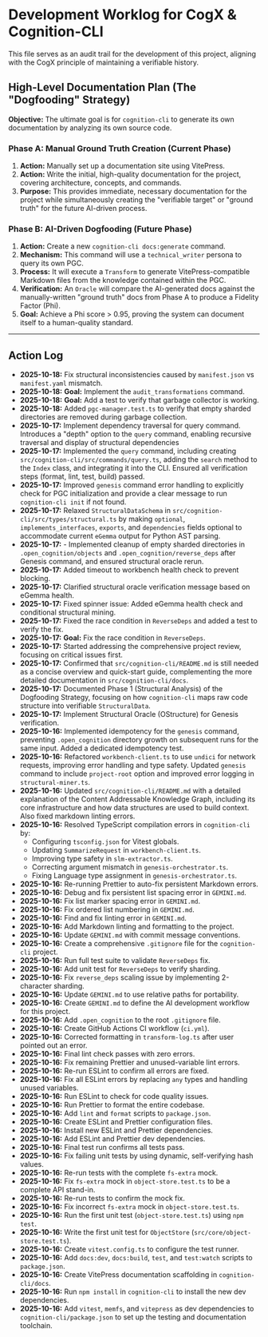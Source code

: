 # Development Worklog for CogX & Cognition-CLI

This file serves as an audit trail for the development of this project, aligning with the CogX principle of maintaining a verifiable history.

## High-Level Documentation Plan (The "Dogfooding" Strategy)

**Objective:** The ultimate goal is for `cognition-cli` to generate its own documentation by analyzing its own source code.

### Phase A: Manual Ground Truth Creation (Current Phase)

1. **Action:** Manually set up a documentation site using VitePress.
2. **Action:** Write the initial, high-quality documentation for the project, covering architecture, concepts, and commands.
3. **Purpose:** This provides immediate, necessary documentation for the project while simultaneously creating the "verifiable target" or "ground truth" for the future AI-driven process.

### Phase B: AI-Driven Dogfooding (Future Phase)

1. **Action:** Create a new `cognition-cli docs:generate` command.
2. **Mechanism:** This command will use a `technical_writer` persona to query its own PGC.
3. **Process:** It will execute a `Transform` to generate VitePress-compatible Markdown files from the knowledge contained within the PGC.
4. **Verification:** An `Oracle` will compare the AI-generated docs against the manually-written "ground truth" docs from Phase A to produce a Fidelity Factor (Phi).
5. **Goal:** Achieve a Phi score > 0.95, proving the system can document itself to a human-quality standard.

---

## Action Log

- **2025-10-18:** Fix structural inconsistencies caused by `manifest.json` vs `manifest.yaml` mismatch.
- **2025-10-18:** **Goal:** Implement the `audit_transformations` command.
- **2025-10-18:** **Goal:** Add a test to verify that garbage collector is working.
- **2025-10-18:** Added `pgc-manager.test.ts` to verify that empty sharded directories are removed during garbage collection.
- **2025-10-17:** Implement dependency traversal for query command.  Introduces a "depth" option to the `query` command, enabling recursive traversal and display of structural dependencies
- **2025-10-17:** Implemented the `query` command, including creating `src/cognition-cli/src/commands/query.ts`, adding the `search` method to the `Index` class, and integrating it into the CLI. Ensured all verification steps (format, lint, test, build) passed.
- **2025-10-17:** Improved `genesis` command error handling to explicitly check for PGC initialization and provide a clear message to run `cognition-cli init` if not found.
- **2025-10-17:** Relaxed `StructuralDataSchema` in `src/cognition-cli/src/types/structural.ts` by making `optional`, `implements_interfaces`, `exports`, and `dependencies` fields optional to accommodate current `eGemma` output for Python AST parsing.
- **2025-10-17:** - Implemented cleanup of empty sharded directories in `.open_cognition/objects` and `.open_cognition/reverse_deps` after Genesis command, and ensured structural oracle rerun.
- **2025-10-17:** Added timeout to workbench health check to prevent blocking.
- **2025-10-17:** Clarified structural oracle verification message based on eGemma health.
- **2025-10-17:** Fixed spinner issue: Added eGemma health check and conditional structural mining.
- **2025-10-17:** Fixed the race condition in `ReverseDeps` and added a test to verify the fix.
- **2025-10-17:** **Goal:** Fix the race condition in `ReverseDeps`.
- **2025-10-17:** Started addressing the comprehensive project review, focusing on critical issues first.
- **2025-10-17:** Confirmed that `src/cognition-cli/README.md` is still needed as a concise overview and quick-start guide, complementing the more detailed documentation in `src/cognition-cli/docs`.
- **2025-10-17:** Documented Phase 1 (Structural Analysis) of the Dogfooding Strategy, focusing on how `cognition-cli` maps raw code structure into verifiable `StructuralData`.
- **2025-10-17:** Implement Structural Oracle (OStructure) for Genesis verification. 
- **2025-10-16:** Implemented idempotency for the `genesis` command, preventing `.open_cognition` directory growth on subsequent runs for the same input. Added a dedicated idempotency test. 
- **2025-10-16:** Refactored `workbench-client.ts` to use `undici` for network requests, improving error handling and type safety. Updated `genesis` command to include `project-root` option and improved error logging in `structural-miner.ts`.
- **2025-10-16:** Updated `src/cognition-cli/README.md` with a detailed explanation of the Content Addressable Knowledge Graph, including its core infrastructure and how data structures are used to build context. Also fixed markdown linting errors.
- **2025-10-16:** Resolved TypeScript compilation errors in `cognition-cli` by:
  - Configuring `tsconfig.json` for Vitest globals.
  - Updating `SummarizeRequest` in `workbench-client.ts`.
  - Improving type safety in `slm-extractor.ts`.
  - Correcting argument mismatch in `genesis-orchestrator.ts`.
  - Fixing Language type assignment in `genesis-orchestrator.ts`.
- **2025-10-16:** Re-running Prettier to auto-fix persistent Markdown errors.
- **2025-10-16:** Debug and fix persistent list spacing error in `GEMINI.md`.
- **2025-10-16:** Fix list marker spacing error in `GEMINI.md`.
- **2025-10-16:** Fix ordered list numbering in `GEMINI.md`.
- **2025-10-16:** Find and fix linting error in `GEMINI.md`.
- **2025-10-16:** Add Markdown linting and formatting to the project.
- **2025-10-16:** Update `GEMINI.md` with commit message conventions.
- **2025-10-16:** Create a comprehensive `.gitignore` file for the `cognition-cli` project.
- **2025-10-16:** Run full test suite to validate `ReverseDeps` fix.
- **2025-10-16:** Add unit test for `ReverseDeps` to verify sharding.
- **2025-10-16:** Fix `reverse_deps` scaling issue by implementing 2-character sharding.
- **2025-10-16:** Update `GEMINI.md` to use relative paths for portability.
- **2025-10-16:** Create `GEMINI.md` to define the AI development workflow for this project.
- **2025-10-16:** Add `.open_cognition` to the root `.gitignore` file.
- **2025-10-16:** Create GitHub Actions CI workflow (`ci.yml`).
- **2025-10-16:** Corrected formatting in `transform-log.ts` after user pointed out an error.
- **2025-10-16:** Final lint check passes with zero errors.
- **2025-10-16:** Fix remaining Prettier and unused-variable lint errors.
- **2025-10-16:** Re-run ESLint to confirm all errors are fixed.
- **2025-10-16:** Fix all ESLint errors by replacing `any` types and handling unused variables.
- **2025-10-16:** Run ESLint to check for code quality issues.
- **2025-10-16:** Run Prettier to format the entire codebase.
- **2025-10-16:** Add `lint` and `format` scripts to `package.json`.
- **2025-10-16:** Create ESLint and Prettier configuration files.
- **2025-10-16:** Install new ESLint and Prettier dependencies.
- **2025-10-16:** Add ESLint and Prettier dev dependencies.
- **2025-10-16:** Final test run confirms all tests pass.
- **2025-10-16:** Fix failing unit tests by using dynamic, self-verifying hash values.
- **2025-10-16:** Re-run tests with the complete `fs-extra` mock.
- **2025-10-16:** Fix `fs-extra` mock in `object-store.test.ts` to be a complete API stand-in.
- **2025-10-16:** Re-run tests to confirm the mock fix.
- **2025-10-16:** Fix incorrect `fs-extra` mock in `object-store.test.ts`.
- **2025-10-16:** Run the first unit test (`object-store.test.ts`) using `npm test`.
- **2025-10-16:** Write the first unit test for `ObjectStore` (`src/core/object-store.test.ts`).
- **2025-10-16:** Create `vitest.config.ts` to configure the test runner.
- **2025-10-16:** Add `docs:dev`, `docs:build`, `test`, and `test:watch` scripts to `package.json`.
- **2025-10-16:** Create VitePress documentation scaffolding in `cognition-cli/docs`.
- **2025-10-16:** Run `npm install` in `cognition-cli` to install the new dev dependencies.
- **2025-10-16:** Add `vitest`, `memfs`, and `vitepress` as dev dependencies to `cognition-cli/package.json` to set up the testing and documentation toolchain.